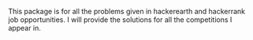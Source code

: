 This package is for all the problems given in hackerearth and hackerrank job opportunities. I will provide the solutions for all the competitions I appear in.
